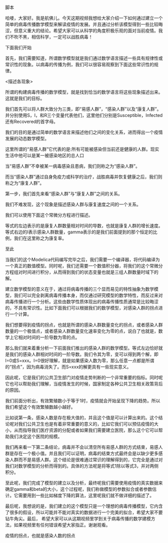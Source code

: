 

脚本

哈喽，大家好。我是航佛儿。今天这期视频我想给大家介绍一下如何通过建立一个简单的病毒传播数学模型来解读疫情的发展。并且通过分析该模型得到一些比较晦涩，但意义重大的结论。希望大家可以从科学的角度积极乐观的面对当前疫情。我们不吹不黑，相信科学，一定可以战胜病毒！

下面我们开始

首先，我们需要知道，所谓数学模型就是我们通过数学语言描述一些具有规律性或常识性的现象。以病毒的传播为例，我们可以很容易观察到下面这些常识性的规律。

<描述各现象>

所谓的构建病毒传播的数学模型，就是找到恰当的数学语言将这些现象描述出来。这就是我们的目标。

我们首先可以将人群大致分为三类，即“易感人群”，“感染人群”以及“康复人群”。并分别使用S，I，和R三个变量代表他们，这里他们分别是Susceptible，Infected还有Recovered的首字母。

我们的目的是通过简单的数学语言来描述他们之间的变化关系，进而得出一个疫情发展的动态数学模型。

这里所谓的“易感人群”它代表的是:所有可能被感染但当前还是健康的人群。现实生活中他可以是某一被感染地区的总人口

当“易感人群”不幸被某一病毒感染且患病，我们则称之为“感染人群”。

而当“感染人群”通过自身免疫力或科学的治疗，战胜病毒并恢复健康之后，我们则称之为“康复人群”。

第一步，我们首先来看“感染人群”与“康复人群”之间的关系。

我们不难发现，这个现象是描述感染人群与康复速度之间的一个关系。

我们可以使用下面这个常微分方程进行描述。

等式的左边表示的是康复人群数量相对时间的导数，也就是康复人群的增长速度。等式右边的I表示感染人群数量，gamma表示的是我们前面提到的那个恒定的比例，我们在这里称之为康复率。

至此

当我们的这个Modelica代码编写完毕之后，我们需要一个编译器，将代码编译为一个真正的数值模型。同时呢，我们还需要一个数值积分器，将我们的这个常微分方程组对时间进行积分，从而得到我们的状态变量也就是三组人群数量时域下的解。

建立数学模型的意义在于，通过将病毒传播的三个显而易见的特性抽象为数学模型，我们可以完全剥离病毒传播本身，而仅通过研究模型的数学特性，而反过来对病毒传播进行一个分析。这些由数学性质体现出的病毒传播性质通常是比较晦涩的，不具有常识性。比如下面我们可以根据我们的数学模型，对感染人群的拐点进行一个计算。

我们想要得到疫情的拐点，也就是所谓的感染人群数量变化的拐点，或者感染人群数量的一个极值点，或者感染人群数量变化速率变化为零的点，说白了也就是，数学上它相对时间的一阶导数为零的点。

那么我们就来着重分析一下前面我们推出的感染人群的数学模型。等式左边恰好就是我们的感染人群相对时间的一阶导数。我们令其为零，变可以得到两个解，即I=0或S=xxx。I=0很好理解，就是如果感染人数为零，那么任意一点都是所谓的“拐点”，因为病毒消失了。而S=xxx的解更具有一些现实意义。

因此呢，它是我们的公共卫生部门对疫情走势判断的一个非常重要的指标。同时呢它也可以帮助我们理解，当疫情发生的时候，国家制定各种公共卫生相关政策背后的原因。

我们前面分析出，有效繁殖数小于等于1时，疫情就会开始呈现下降的趋势。所以我们希望这个有效繁殖数越小越好。

比如说第一条，感染人数是存在极大值的，并且这个值是可以计算出来的。这个结论呢对我们公共卫生也是有着非常重要的意义的，比如它我们可以预估疫情的大小，从而指导我们医疗资源的分配或者如果我们需要建立医院，那么这个它可以帮助我们决定这个医院的规模。

我们再来看一下第二条结论，病毒并不会以清空所有易感人群的方式结束，易感人群是存在一个极小值。并且我们可以证明，病毒的结束方式最终会是以缺少更多感染人群而不是易感人群。这个结论是很难通过常识的理解得到的，它完全是通过对我们对数学模型的分析而得到的。具体的方法呢是将等式1除以等式3，并对两侧积分。

至此呢，我们完成了模型的建立以及分析，最终呢我们需要使用疫情的真实数据来确定gamma和beta的大小，这个过程呢，我们称做模型的参数拟合或者参数估计。它需要用到一些比如梯度下降的算法，这里呢我们就不做详细的描述了。

最后呢，我想说的是，我们建立的这个模型只是一个理想的病毒传播模型，它内含了很多的假设，所以可能并不能对真实的数据进行一个完美的拟合，希望大家不要钻牛角尖。最后，
希望大家可以从这期视频里学到关于病毒传播的数学建模方法，如果视频里有任何错误希望大家指正。谢谢观看。



疫情的拐点，也就是感染人数的拐点